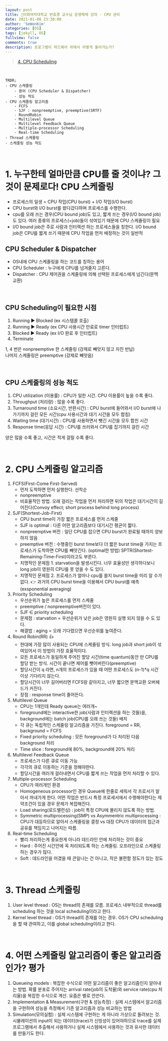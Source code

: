 ```yaml
---
layout: post
title: 🗽이화여자대학교 반효경 교수님 운영체제 강의 - CPU 관리
date: 2021-01-08 23:30:00
author: 'SeWonKim'
categories: [OS]
tags: [jekyll, OS]
fullview: false
comments: true
description: 프로그램이 하드웨어 위에서 어떻게 돌아가는가?
---
```


> [4. CPU Scheduling](https://core.ewha.ac.kr/publicview/C0101020170327151556728127)

&nbsp;

```
TRDR;
- CPU 스케줄링
    - 용어 (CPU Scheduler & Dispatcher)
    - 성능 척도
- CPU 스케줄링 알고리즘
    - FCFS
    - SJF : nonpreemptive, preemptive(SRTF)
    - RoundRobin
    - Multilevel Queue
    - Multilevel Feedback Queue
    - Multiple-processor Scheduling
    - Real-time Scheduling
- Thread 스케줄링
- 스케줄링 성능 척도
```

&nbsp;

# 1. 누구한테 얼마만큼 CPU를 줄 것이냐? 그것이 문제로다! CPU 스케줄링

- 프로세스의 일생 = CPU 작업(CPU burst) + I/O 작업(I/O burst)
- CPU burst와 I/O burst를 왔다갔다하며 프로세스를 수행한다.
- cpu를 오래 쓰는 경우(CPU bound job)도 있고, 짧게 쓰는 경우(I/O bound job)도 있다. 여러 종류의 프로세스(=job)들이 섞여있기 때문에 CPU 스케쥴링이 필요
- I/O bound job은 주로 사람과 인터렉션 하는 프로세스들을 칭한다. I/O bound job은 CPU를 짧게 쓰기 때문에 CPU 작업을 먼저 배정하는 것이 일반적

## CPU Scheduler & Dispatcher

- OS내에 CPU 스케줄링을 하는 코드를 칭하는 용어
- CPU Scheduler : 누구에게 CPU를 넘겨줄지 고른다.
- Dispatcher : CPU 제어권을 스케줄링에 의해 선택된 프로세스에게 넘긴다(문맥 교환)

&nbsp;

## CPU Scheduling이 필요한 시점

1. Running ▶️ Blocked (ex 시스템콜 호출)
2. Running ▶️ Ready (ex CPU 사용시간 만료로 timer 인터럽트)
3. Blocked ▶️ Ready (ex I/O 완료 후 인터럽트)
4. Terminate

1, 4 번은 nonpreemptive 한 스케줄링 (강제로 빼앗지 않고 자진 반납)      
나머지 스케줄링은 preemptive (강제로 빼앗음)

&nbsp;

## CPU 스케줄링의 성능 척도

1. CPU utilization (이용률) : CPU가 일한 시간. CPU 이용률이 높을 수록 좋다.
2. Throughput (처리량) : 많을 수록 좋다.
3. Turnaround time (소요시간, 반환시간) : CPU burst에 들어와서 I/O burst에 나가기까지 걸린 모든 시간(cpu 사용시간과 대기 시간을 모두 합침)
4. Waiting time (대기시간) : CPU를 사용하면서 뺏긴 시간을 모두 합친 시간
5. Response time(응답 시간) : CPU를 쓰러와서 CPU를 잡기까지 걸린 시간  

양은 많을 수록 좋고, 시간은 적게 걸릴 수록 좋다.


&nbsp;

# 2. CPU 스케줄링 알고리즘

1. FCFS(First-Come First-Served)
    - 먼저 도착하면 먼저 실행한다. 선착순
    - nonpreemptive
    - 비효율적인 방법. 오래 걸리는 작업을 먼저 처리하면 뒤의 작업은 대기시간이 길어진다(Convoy effect; short process behind long process)
2. SJF(Shortest-Job-First)
    - CPU burst time이 가장 짧은 프로세스를 먼저 스케줄
    - SJF is optimal : 다른 어떤 알고리즘보다 대기시간 평균이 짧다.
    - nonpreemptive 버전 : 일단 CPU를 잡으면 CPU burst가 완료될 때까지 양보하지 않음
    - preemptive 버전 : 수행중인 burst time보다 더 짧은 burst time을 가지는 프로세스가 도착하면 CPU를 빼앗긴다. (optimal한 방법) SPTR(Shortest-Remaining-Time-First)이라고도 부른다.
    - 치명적인 문제점 1. starvation을 발생시킨다. 너무 효율성만 생각하다보니 long job이 영원히 CPU를 못 얻을 수 도 있다.
    - 치명적인 문제점 2. 프로세스가 얼마나 cpu를 쓸지 burst time을 미리 알 수가 없다. 👉 과거의 CPU burst time을 이용해서 CPU burst를 예측(exsponential averaging)
3. Priority Scheduling
    - 우선순위가 높은 프로세스를 먼저 스케줄
    - preemptive / nonpreemptive버전이 있다.
    - SJF ∈ priority scheduling
    - 문제점 : starvation = 우선순위가 낮은 job은 영원히 실행 되지 않을 수 도 있다.
    - 해결법 : aging = 오래 기다렸으면 우선순위를 높여준다.
4. Round Robin(RR) 👍
    - 현대에 가장 많이 사용되는 CPU에 스케줄링 방식. long job과 short job이 섞여있어서 이 방법이 가장 효율적이다.
    - 모든 프로세스가 동일하게 주어진 할당 시간(time quantum)동안 만 CPU를 할당 받는 방식. 시간이 끝나면 제어를 뺏어버린다(preemptive)
    - 할당시간이 q 라면, n개의 프로세스가 있을 때 어떤 프로세스도 (n-1)*q 시간 이상 기다리지 않는다.
    - 할당시간이 너무 길어버리면 FCFS랑 같아지고, 너무 짧으면 문맥교환 오버헤드가 커진다. 
    - 장점 : response time이 줄어든다.
5. Multilevel Queue
   - CPU는 1개인데 Ready queue는 여러개~
   - foreground에는 interactive한 job(사람과 인터렉션을 하는 것들)을, background에는 batch job(CPU를 오래 쓰는 것들) 배치
   - 각 큐는 독립적인 스케줄링 알고리즘을 가진다. foreground = RR, background = FCFS
   - Fixed priority scheduling : 모든 foreground가 다 처리된 다음 background 처리
   - Time slice : foreground에 80%, background에 20% 처리
6. Multilevel Feedback Queue
    - 프로세스가 다른 큐로 이동 가능
    - 각각의 큐로 이동하는 기준을 정해야한다. 
    - 할당시간을 여러개 걸러내면서 CPU를 짧게 쓰는 작업을 먼저 처리할 수 있다.
7. Multiple-processor Scheduling
    - CPU가 여러개인 환경
    - Homogeneous processor인 경우 Queue에 한줄로 세워서 각 프로서가 알아서 꺼내가게 한다. 어떤 작업은 반드시 특정 프로세서에서 수행해야한다는 제약조건이 있을 경우 문제가 복잡해진다.
    - Load sharing(로드밸런싱) : job이 특정 CPU에 몰리지 않도록 하는 방법. 
    - Symmetric multiprocessing(SMP) vs Asymmentric multiprocessing : CPU가 대등하므로 알아서 스케줄링을 결정 vs 대장 CPU가 데이터의 접근과 공유를 책임지고 나머지는 따름.
8. Real-time Scheduling
    - 빨리 처리하는게 중요한게 아니라 데드라인 안에 처리하는 것이 중요
    - Hard : 주어진 시간안에 꼭 처리되도록 하는 스케줄링. 오프라인으로 스케줄링 하는 경우가 많다.
    - Soft : 데드라인을 어겼을 때 큰일나는 건 아니고, 작은 불편함 정도가 있는 정도 

&nbsp;

# 3. Thread 스케줄링

1. User level thread : OS는 thread의 존재를 모름. 프로세스 내부적으로 thread를 scheduling 하는 것을 local scheduling이라고 한다.
2. Kernel level thread : OS가 thread의 존재를 아는 경우. OS가 CPU scheduling을 할 때 관여하고, 이를 global scheduling이라고 한다.

&nbsp;

# 4. 어떤 스케줄링 알고리즘이 좋은 알고리즘인가? 평가

1. Queueing models : 복잡한 수식으로 어떤 알고리즘이 좋은 알고리즘인지 알아내는 방법. 확률 분포로 주어지는 arrival rate(job의 도착율)와 service rate(cpu 처리율)을 복잡한 수식으로 계산. 요즘은 별로 안쓴다.
2. Implementation & Measurement(구현 & 성능측정) : 실제 시스템에서 알고리즘을 구현하여 성능을 측정해서 기존 알고리즘과 성능 비교하는 방법
3. Simulation(모의실험) : 실제 시스템에 구현하는 게 아니라 가상으로 돌려보는 것. 시뮬레이션의 input이 되는 데이터(trace)가 신빙성이 있어야하므로 trace를 실제 프로그램에서 추출해서 사용하거나 실제 시스템에서 사용하는 것과 유사한 데이터를 만들기도 한다.


&nbsp;
